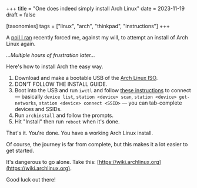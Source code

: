 +++
title = "One does indeed simply install Arch Linux"
date = 2023-11-19
draft = false

[taxonomies]
tags = ["linux", "arch", "thinkpad", "instructions"]
+++

A [poll I ran](https://phocks.eu.org/@josh/111407197317293518) recently forced me, against my will, to attempt an install of Arch Linux again.

*...Multiple hours of frustration later...*

Here's how to install Arch the easy way.

1. Download and make a bootable USB of the [Arch Linux ISO](https://archlinux.org/download/).
2. DON'T FOLLOW THE INSTALL GUIDE.
3. Boot into the USB and run `iwctl` and follow [these instructions](https://wiki.archlinux.org/title/Iwd#iwctl) to connect — basically `device list`, `station <device> scan`, `station <device> get-networks`, `station <device> connect <SSID>` — you can tab-complete devices and SSIDs.
4. Run `archinstall` and follow the prompts.
5. Hit "Install" then run `reboot` when it's done.

That's it. You're done. You have a working Arch Linux install.

Of course, the journey is far from complete, but this makes it a lot easier to get started.

It's dangerous to go alone. Take this: [https://wiki.archlinux.org](https://wiki.archlinux.org).

Good luck out there!